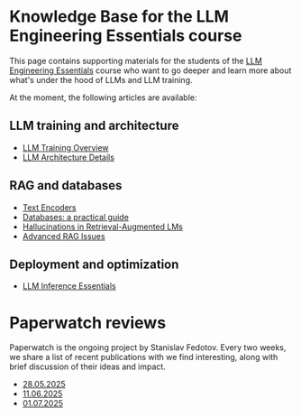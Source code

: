 # Knowledge Base for the LLM Engineering Essentials course

This page contains supporting materials for the students of the [LLM Engineering Essentials](https://github.com/Nebius-Academy/LLM-Engineering-Essentials/tree/main) course who want to go deeper and learn more about what's under the hood of LLMs and LLM training.

At the moment, the following articles are available:

## LLM training and architecture

* [LLM Training Overview](https://nebius-academy.github.io/knowledge-base/llm-training-overview/)
* [LLM Architecture Details](https://nebius-academy.github.io/knowledge-base/transformer-architectures/)

## RAG and databases

* [Text Encoders](https://nebius-academy.github.io/knowledge-base/text-encoders/)
* [Databases: a practical guide](https://nebius-academy.github.io/knowledge-base/databases-a-practical-guide/)
* [Hallucinations in Retrieval-Augmented LMs](https://nebius-academy.github.io/knowledge-base/hallucinations-in-ralms/)
* [Advanced RAG Issues](https://nebius-academy.github.io/knowledge-base/advanced-rag-issues/)

## Deployment and optimization

* [LLM Inference Essentials](https://nebius-academy.github.io/knowledge-base/llm-inference-essentials/)

# Paperwatch reviews

Paperwatch is the ongoing project by Stanislav Fedotov. Every two weeks, we share a list of recent publications with we find interesting, along with brief discussion of their ideas and impact.

* [28.05.2025](https://nebius-academy.github.io/knowledge-base/paperwatch-28-05-2025/)
* [11.06.2025](https://nebius-academy.github.io/knowledge-base/paperwatch-11-06-2025/)
* [01.07.2025](https://nebius-academy.github.io/knowledge-base/paperwatch-01-07-2025/)


